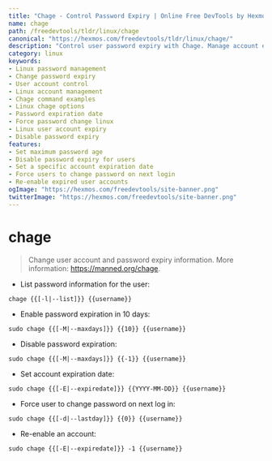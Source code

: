 ```yaml
---
title: "Chage - Control Password Expiry | Online Free DevTools by Hexmos"
name: chage
path: /freedevtools/tldr/linux/chage
canonical: "https://hexmos.com/freedevtools/tldr/linux/chage/"
description: "Control user password expiry with Chage. Manage account expiration, force password changes and re-enable accounts on Linux. Free online tool, no registration required."
category: linux
keywords:
- Linux password management
- Change password expiry
- User account control
- Linux account management
- Chage command examples
- Linux chage options
- Password expiration date
- Force password change linux
- Linux user account expiry
- Disable password expiry
features:
- Set maximum password age
- Disable password expiry for users
- Set a specific account expiration date
- Force users to change password on next login
- Re-enable expired user accounts
ogImage: "https://hexmos.com/freedevtools/site-banner.png"
twitterImage: "https://hexmos.com/freedevtools/site-banner.png"
---
```


# chage

> Change user account and password expiry information.
> More information: <https://manned.org/chage>.

- List password information for the user:

`chage {{[-l|--list]}} {{username}}`

- Enable password expiration in 10 days:

`sudo chage {{[-M|--maxdays]}} {{10}} {{username}}`

- Disable password expiration:

`sudo chage {{[-M|--maxdays]}} {{-1}} {{username}}`

- Set account expiration date:

`sudo chage {{[-E|--expiredate]}} {{YYYY-MM-DD}} {{username}}`

- Force user to change password on next log in:

`sudo chage {{[-d|--lastday]}} {{0}} {{username}}`

- Re-enable an account:

`sudo chage {{[-E|--expiredate]}} -1 {{username}}`
